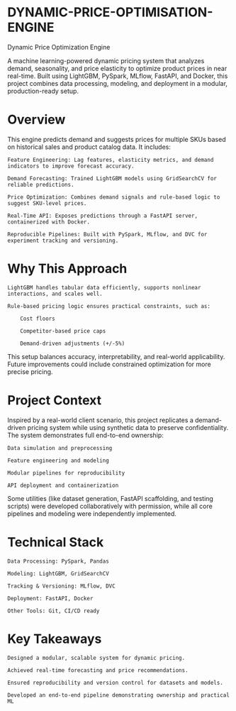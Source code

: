 # DYNAMIC-PRICE-OPTIMISATION-ENGINE

Dynamic Price Optimization Engine


A machine learning-powered dynamic pricing system that analyzes demand, seasonality, and price elasticity to optimize product prices in near real-time. Built using LightGBM, PySpark, MLflow, FastAPI, and Docker, this project combines data processing, modeling, and deployment in a modular, production-ready setup.

# Overview


This engine predicts demand and suggests prices for multiple SKUs based on historical sales and product catalog data. It includes:

    Feature Engineering: Lag features, elasticity metrics, and demand indicators to improve forecast accuracy.

    Demand Forecasting: Trained LightGBM models using GridSearchCV for reliable predictions.

    Price Optimization: Combines demand signals and rule-based logic to suggest SKU-level prices.

    Real-Time API: Exposes predictions through a FastAPI server, containerized with Docker.

    Reproducible Pipelines: Built with PySpark, MLflow, and DVC for experiment tracking and versioning.

# Why This Approach

    LightGBM handles tabular data efficiently, supports nonlinear interactions, and scales well.

    Rule-based pricing logic ensures practical constraints, such as:

        Cost floors

        Competitor-based price caps

        Demand-driven adjustments (+/-5%)


This setup balances accuracy, interpretability, and real-world applicability. Future improvements could include constrained optimization for more precise pricing.

# Project Context


Inspired by a real-world client scenario, this project replicates a demand-driven pricing system while using synthetic data to preserve confidentiality. The system demonstrates full end-to-end ownership:

    Data simulation and preprocessing

    Feature engineering and modeling

    Modular pipelines for reproducibility

    API deployment and containerization


Some utilities (like dataset generation, FastAPI scaffolding, and testing scripts) were developed collaboratively with permission, while all core pipelines and modeling were independently implemented.

# Technical Stack

    Data Processing: PySpark, Pandas

    Modeling: LightGBM, GridSearchCV

    Tracking & Versioning: MLflow, DVC

    Deployment: FastAPI, Docker

    Other Tools: Git, CI/CD ready

# Key Takeaways

    Designed a modular, scalable system for dynamic pricing.

    Achieved real-time forecasting and price recommendations.

    Ensured reproducibility and version control for datasets and models.

    Developed an end-to-end pipeline demonstrating ownership and practical ML
